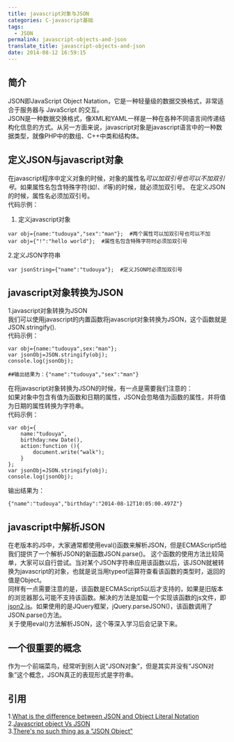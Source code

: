 ```yaml
---
title: javascript对象与JSON
categories: C-javascript基础
tags:
  - JSON
permalink: javascript-objects-and-json
translate_title: javascript-objects-and-json
date: 2014-08-12 16:59:15
---
```

## 简介
JSON即JavaScript Object Natation，它是一种轻量级的数据交换格式，非常适合于服务器与 JavaScript 的交互。  
JSON是一种数据交换格式，像XML和YAML一样是一种在各种不同语言间传递结构化信息的方式。从另一方面来说，javascript对象是javascript语言中的一种数据类型，就像PHP中的数组、C++中类和结构体。  
## 定义JSON与javascript对象
在javascript程序中定义对象的时候，对象的属性名*可以加双引号也可以不加双引号*。如果属性名包含特殊字符(如!、if等)的时候，就必须加双引号。
在定义JSON的时候，属性名必须加双引号。  
代码示例：  
1. 定义javascript对象

```
var obj={name:"tudouya","sex":"man"};  #两个属性可以加双引号也可以不加
var obj={"!":"hello world"};  #属性名包含特殊字符时必须加双引号
```
2.定义JSON字符串
```
var jsonString={"name":"tudouya"};  #定义JSON时必须加双引号
```
## javascript对象转换为JSON
1.javascript对象转换为JSON  
我们可以使用javascript的内置函数将javascript对象转换为JSON，这个函数就是JSON.stringify().  
代码示例：    

```
var obj={name:"tudouya",sex:"man"};
var jsonObj=JSON.stringify(obj);
console.log(jsonObj);

##输出结果为：{"name":"tudouya","sex":"man"}
```

在将javascript对象转换为JSON的时候，有一点是需要我们注意的：  
如果对象中包含有值为函数和日期的属性，JSON会忽略值为函数的属性，并将值为日期的属性转换为字符串。  
代码示例：  

```
var obj={
	name:"tudouya",
	birthday:new Date(),
	action:function (){
		document.write("walk");
	}
};
var jsonObj=JSON.stringify(obj);
console.log(jsonObj);
```

输出结果为：  

```
{"name":"tudouya","birthday":"2014-08-12T10:05:00.497Z"}
```
## javascript中解析JSON
在老版本的JS中，大家通常都使用eval()函数来解析JSON，但是ECMAScript5给我们提供了一个解析JSON的新函数JSON.parse()。
这个函数的使用方法比较简单，大家可以自行尝试。当对某个JSON字符串应用该函数以后，该JSON就被转换为javascript的对象，也就是说当用typeof运算符查看该函数的类型时，返回的值是Object。  
同样有一点需要注意的是，该函数是ECMAScript5以后才支持的，如果是旧版本的浏览器那么可能不支持该函数。解决的方法是加载一个实现该函数的js文件，即[json2.js](https://github.com/douglascrockford/JSON-js)。如果使用的是JQuery框架，jQuery.parseJSON()，该函数调用了JSON.parse()方法。  
关于使用eval()方法解析JSON，这个等深入学习后会记录下来。
## 一个很重要的概念
作为一个前端菜鸟，经常听到别人说“JSON对象”，但是其实并没有“JSON对象”这个概念，JSON真正的表现形式是字符串。
## 引用
1.[What is the difference between JSON and Object Literal Notation](http://stackoverflow.com/questions/2904131/what-is-the-difference-between-json-and-object-literal-notation)  
2.[Javascript object Vs JSON](http://stackoverflow.com/questions/8294088/javascript-object-vs-json)  
3.[There's no such thing as a "JSON Object"](http://benalman.com/news/2010/03/theres-no-such-thing-as-a-json/)
